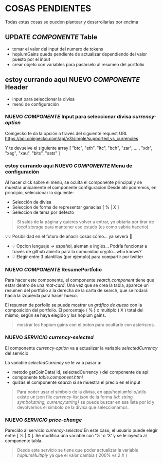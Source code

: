 # COSAS PENDIENTES

Todas estas cosas se pueden plantear y desarrollarlas por encima

## UPDATE _COMPONENTE_ Table

- tomar el valor del input del numero de tokens
- hopiumGains queda pendiente de actualizar dependiendo del valor puesto por el input
- crear objeto con variables para pasárselo al resumen del portfolio

## **estoy currando aqui** NUEVO _COMPONENTE_ Header

- input para seleccionar la divisa
- menú de configuración

### NUEVO _COMPONENTE_ Input para seleccionar divisa _currency-option_

Coingecko te da la opción a través del siguiente request URL
https://api.coingecko.com/api/v3/simple/supported_vs_currencies

Y te devuelve el siguiente array
[ "btc", "eth", "ltc", "bch", "zar", ... , "xdr", "xag", "xau", "bits", "sats" ]

### **estoy currando aqui** NUEVO _COMPONENTE_ Menu de configuración

Al hacer click sobre el menú, se oculta el componente principal y se muestra unicamente el componente configuracion
Desde ahí podremos, en principio, seleccionar lo siguiente:

- Selección de divisa
- Seleccion de forma de representar ganacias [ % | X ]
- Seleccion de tema por defecto

> Si sales de la página y quieres volver a entrar, yo obtaría por tirar de _local storage_ para mantener ese estado (es como sabría hacerlo)

💡💡 Posibilidad en el futuro de añadir cosas cómo... ya severá 🤙

- 💡 Opcion lenguaje -> español, alemán e inglés... Podría funcionar a través de github abierto para la comunidad crypto...who knows?
- 💡 Elegir entre 3 plantillas (por ejemplo) para compartir por twitter

### NUEVO _COMPONENTE_ ResumePortfolio

Para hacer este componente, el componente _search.component_ tiene que estar dentro de una _mat-card_. Una vez que se crea la tabla, aparece un resumen del portfolio a la derecha de la carta de search, que se rodará hacia la izquierda para hacer hueco.

El resumen de porfolio se puede mostrar un _gráfico de queso_ con la composición del portfolio. El porcentaje ( % ) o multiplo ( X ) total del mismo, según se haya elegido y los hopium gains.

> mostrar los hopium gains con el boton para ocultarlo con asteriscos.

### NUEVO _SERVICIO_ _currency-selected_

El componente _currency-option_ va a actualizar la variable _selectedCurrency_ del servicio

La variable _selectedCurrency_ se le va a pasar a:

- metodo getCoinData( id, selectedCurrency ) del componente de api
- componente _table.component.html_
- quizás el componente _search_ si se muestra el precio en el input

> Para poder usar el símbolo de la divisa, en app/hopiumfolio/utils existe un json file _currency-list.json_ de la forma _{id: string, symbol:string, currency:string}_ se puede buscar en esa lista por id y devolvernos el simbolo de la divisa que seleccionamos.

### NUEVO _SERVICIO_ _price-change_

Parecido al servicio _currency-selected_ En este caso, el usuario puede elegir entre [ % | X ]. Se modifica una variable con '%' o 'X' y se le inyecta al componente tabla.

> Desde este servicio se tiene que poder actualizar la variable _hopiumMultiply_ ya que el valor cambia ( 200% vs 2 X )
